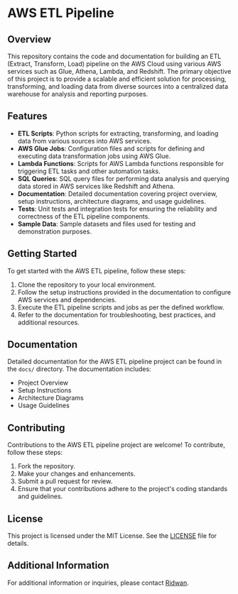 # AWS ETL Pipeline

## Overview
This repository contains the code and documentation for building an ETL (Extract, Transform, Load) pipeline on the AWS Cloud using various AWS services such as Glue, Athena, Lambda, and Redshift. The primary objective of this project is to provide a scalable and efficient solution for processing, transforming, and loading data from diverse sources into a centralized data warehouse for analysis and reporting purposes.

## Features
- **ETL Scripts**: Python scripts for extracting, transforming, and loading data from various sources into AWS services.
- **AWS Glue Jobs**: Configuration files and scripts for defining and executing data transformation jobs using AWS Glue.
- **Lambda Functions**: Scripts for AWS Lambda functions responsible for triggering ETL tasks and other automation tasks.
- **SQL Queries**: SQL query files for performing data analysis and querying data stored in AWS services like Redshift and Athena.
- **Documentation**: Detailed documentation covering project overview, setup instructions, architecture diagrams, and usage guidelines.
- **Tests**: Unit tests and integration tests for ensuring the reliability and correctness of the ETL pipeline components.
- **Sample Data**: Sample datasets and files used for testing and demonstration purposes.

## Getting Started
To get started with the AWS ETL pipeline, follow these steps:

1. Clone the repository to your local environment.
2. Follow the setup instructions provided in the documentation to configure AWS services and dependencies.
3. Execute the ETL pipeline scripts and jobs as per the defined workflow.
4. Refer to the documentation for troubleshooting, best practices, and additional resources.

## Documentation
Detailed documentation for the AWS ETL pipeline project can be found in the `docs/` directory. The documentation includes:
- Project Overview
- Setup Instructions
- Architecture Diagrams
- Usage Guidelines

## Contributing
Contributions to the AWS ETL pipeline project are welcome! To contribute, follow these steps:
1. Fork the repository.
2. Make your changes and enhancements.
3. Submit a pull request for review.
4. Ensure that your contributions adhere to the project's coding standards and guidelines.

## License
This project is licensed under the MIT License. See the [LICENSE](LICENSE) file for details.


## Additional Information
For additional information or inquiries, please contact [Ridwan](ridwanclouds@gmail.com).

